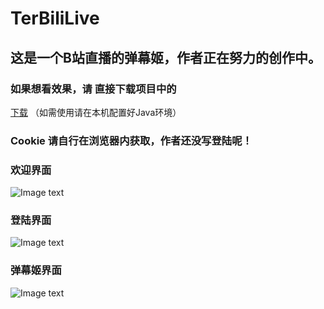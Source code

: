 # TerBiliLive

## 这是一个B站直播的弹幕姬，作者正在努力的创作中。
### 如果想看效果，请 直接下载项目中的
[下载](TerBiliLive/out/artifacts/TerBiliLive_jar/TerBiliLive.jar)
（如需使用请在本机配置好Java环境）
### Cookie 请自行在浏览器内获取，作者还没写登陆呢！

### 欢迎界面
![Image text](https://raw.githubusercontent.com/mxnter/TerBiliLive/master/MDImg/dl.png)

### 登陆界面
![Image text](../../MDimg/dl.png)

### 弹幕姬界面
![Image text](../../MDimg/dmj.png)
